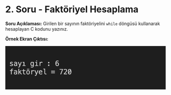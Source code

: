 # 2. Soru - Faktöriyel Hesaplama 

**Soru Açıklaması:**
Girilen bir sayının faktöriyelini `while` döngüsü kullanarak hesaplayan C kodunu yazınız.

**Örnek Ekran Çıktısı:**

![alt text](../Ekran-Çıktıları/Ekran-Resmi_02.png)
